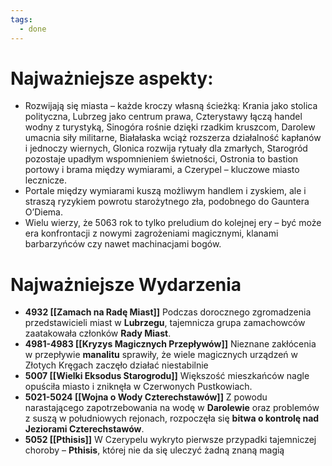 ```yaml
---
tags:
  - done
---
```

# **Najważniejsze aspekty**:
- Rozwijają się miasta – każde kroczy własną ścieżką: Krania jako stolica polityczna, Lubrzeg jako centrum prawa, Czterystawy łączą handel wodny z turystyką, Sinogóra rośnie dzięki rzadkim kruszcom, Darolew umacnia siły militarne, Białałaska wciąż rozszerza działalność kapłanów i jednoczy wiernych, Glonica rozwija rytuały dla zmarłych, Starogród pozostaje upadłym wspomnieniem świetności, Ostronia to bastion portowy i brama między wymiarami, a Czerypel – kluczowe miasto lecznicze.
- Portale między wymiarami kuszą możliwym handlem i zyskiem, ale i straszą ryzykiem powrotu starożytnego zła, podobnego do Gauntera O’Diema.
- Wielu wierzy, że 5063 rok to tylko preludium do kolejnej ery – być może era konfrontacji z nowymi zagrożeniami magicznymi, klanami barbarzyńców czy nawet machinacjami bogów.
# **Najważniejsze Wydarzenia**
- **4932 [[Zamach na Radę Miast]]** 
	Podczas dorocznego zgromadzenia przedstawicieli miast w **Lubrzegu**, tajemnicza grupa zamachowców zaatakowała członków **Rady Miast**.
- **4981-4983 [[Kryzys Magicznych Przepływów]]** 
	Nieznane zakłócenia w przepływie **manalitu** sprawiły, że wiele magicznych urządzeń w Złotych Kręgach zaczęło działać niestabilnie
- **5007 [[Wielki Eksodus Starogrodu]]** 
	Większość mieszkańców nagle opuściła miasto i zniknęła w Czerwonych Pustkowiach.
- **5021-5024 [[Wojna o Wody Czterechstawów]]** 
	Z powodu narastającego zapotrzebowania na wodę w **Darolewie** oraz problemów z suszą w południowych rejonach, rozpoczęła się **bitwa o kontrolę nad Jeziorami Czterechstawów**.
- **5052 [[Pthisis]]**
	W Czerypelu wykryto pierwsze przypadki tajemniczej choroby – **Pthisis**, której nie da się uleczyć żadną znaną magią